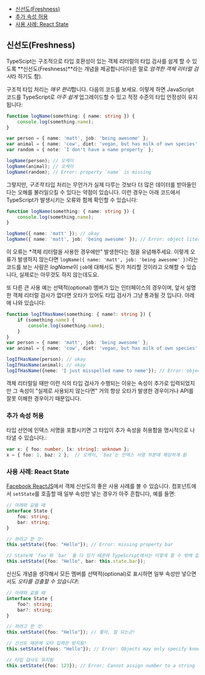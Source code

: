 
* [신선도(Freshness)](#freshness)
* [추가 속성 허용](#추가-속성-허용)
* [사용 사례: React State](#사용-사례-react-state)

## 신선도(Freshness)

TypeScipt는 구조적으로 타입 호환성이 있는 객체 리터럴의 타입 검사를 쉽게 할 수 있도록 **신선도(Freshness)**라는 개념을 제공합니다(다른 말로 *엄격한 객체 리터럴 검사*라 하기도 함).

구조적 타입 처리는 *매우 편리*합니다. 다음의 코드를 보세요. 이렇게 하면 JavaScript 코드를 TypeScript로 *아주 쉽게* 업그레이드할 수 있고 적정 수준의 타입 안정성이 유지됩니다:

```ts
function logName(something: { name: string }) {
    console.log(something.name);
}

var person = { name: 'matt', job: 'being awesome' };
var animal = { name: 'cow', diet: 'vegan, but has milk of own species' };
var random = { note: `I don't have a name property` };

logName(person); // 오케이
logName(animal); // 오케이
logName(random); // Error: property `name` is missing
```

그렇지만, *구조적* 타입 처리는 무언가가 실제 다루는 것보다 더 많은 데이터를 받아들인다는 오해를 불러일으킬 수 있다는 약점이 있습니다. 이런 경우는 아래 코드에서 TypeScript가 발생시키는 오류와 함께 확인할 수 있습니다:

```ts
function logName(something: { name: string }) {
    console.log(something.name);
}

logName({ name: 'matt' }); // okay
logName({ name: 'matt', job: 'being awesome' }); // Error: object literals must only specify known properties. `job` is excessive here.
```

이 오류는 *객체 리터럴을 사용한 경우에만" 발생한다는 점을 유념해주세요. 이렇게 오류가 발생하지 않는다면 `logName({ name: 'matt', job: 'being awesome' })`라는 코드를 보는 사람은 *logName*이 `job`에 대해서도 뭔가 처리할 것이라고 오해할 수 있습니다, 실제로는 아무것도 하지 않는데도요.

또 다른 큰 사용 예는 선택적(optional) 멤버가 있는 인터페이스의 경우이며, 앞서 설명한 객체 리터럴 검사가 없다면 오타가 있어도 타입 검사가 그냥 통과될 것 입니다. 아레에 나와 있습니다:

```ts
function logIfHasName(something: { name?: string }) {
    if (something.name) {
        console.log(something.name);
    }
}
var person = { name: 'matt', job: 'being awesome' };
var animal = { name: 'cow', diet: 'vegan, but has milk of own species' };

logIfHasName(person); // okay
logIfHasName(animal); // okay
logIfHasName({neme: 'I just misspelled name to neme'}); // Error: object literals must only specify known properties. `neme` is excessive here.
```

객체 리터럴일 때만 이런 식의 타입 검사가 수행되는 이유는 속성이 추가로 입력되었지만 그 속성이 "실제로 사용되지 않는다면" 거의 항상 오타가 발생한 경우이거나 API를 잘못 이해한 경우이기 때문입니다.

### 추가 속성 허용

타입 선언에 인덱스 서명을 포함시키면 그 타입이 추가 속성을 허용함을 명시적으로 나타낼 수 있습니다.:

```ts
var x: { foo: number, [x: string]: unknown };
x = { foo: 1, baz: 2 };  // 오케이, `baz`는 인덱스 서명 부분에 해당하게 됨
```

### 사용 사례: React State

[Facebook ReactJS](https://facebook.github.io/react/)에서 객체 신선도의 좋은 사용 사례를 볼 수 있습니다. 컴포넌트에서 `setState`를 호출할 때 일부 속성만 넣는 경우가 아주 흔합니다, 예를 들면:

```ts
// 아래와 같을 때
interface State {
    foo: string;
    bar: string;
}

// 하려고 한 것:
this.setState({foo: "Hello"}); // Error: missing property bar

// State에 `foo`와 `bar` 둘 다 있기 때문에 TypeScript에서는 이렇게 할 수 밖에 없음: 
this.setState({foo: "Hello", bar: this.state.bar});
```

신신도 개념을 생각해서 모든 멤버를 선택적(optional)로 표시하면 일부 속성만 넣으면서도 *오타를 검출할 수 있습니다*!: 

```ts
// 아래와 같을 때
interface State {
    foo?: string;
    bar?: string;
}

// 하려고 한 것: 
this.setState({foo: "Hello"}); // 좋아, 잘 되는군!

// 신선도 때문에 오타 입력은 방지됨!
this.setState({foos: "Hello"}); // Error: Objects may only specify known properties

// 타입 검사도 유지됨
this.setState({foo: 123}); // Error: Cannot assign number to a string
```